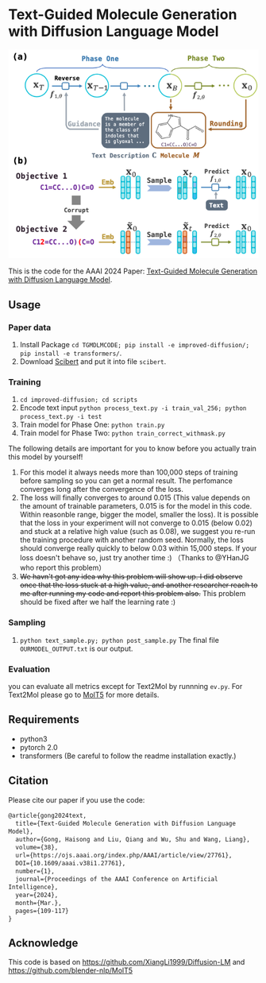 # Text-Guided Molecule Generation with Diffusion Language Model

![tgmdlm](pics/tgmdlm.png)


This is the code for the AAAI 2024 Paper: [Text-Guided Molecule Generation with Diffusion Language Model](https://arxiv.org/abs/2402.13040v1).

## Usage

### Paper data

1. Install Package `cd TGMDLMCODE; pip install -e improved-diffusion/; pip install -e transformers/`.
2. Download [Scibert](https://huggingface.co/allenai/scibert_scivocab_uncased) and put it into file `scibert`.

### Training
1. `cd improved-diffusion; cd scripts`
2. Encode text input `python process_text.py -i train_val_256; python process_text.py -i test`
3. Train model for Phase One: `python train.py`
4. Train model for Phase Two: `python train_correct_withmask.py`

The following details are important for you to know before you actually train this model by yourself!
1) For this model it always needs more than 100,000 steps of training before sampling so you can get a normal result. The perfomance converges long after the convergence of the loss.
2) The loss will finally converges to around 0.015 (This value depends on the amount of trainable parameters, 0.015 is for the model in this code. Within reasonble range, bigger the model, smaller the loss). It is possible that the loss in your experiment will not converge to 0.015 (below 0.02) and stuck at a relative high value (such as 0.08), we suggest you re-run the training procedure with another random seed. Normally, the loss should converge really quickly to below 0.03 within 15,000 steps. If your loss doesn't behave so, just try another time :)    （Thanks to @YHanJG who report this problem）
3) ~~We havn't got any idea why this problem will show up. I did observe once that the loss stuck at a high value, and another researcher reach to me after running my code and report this problem also.~~ This problem should be fixed after we half the learning rate :)

### Sampling
1. `python text_sample.py; python post_sample.py` The final file `OURMODEL_OUTPUT.txt` is our output.

### Evaluation
you can evaluate all metrics except for Text2Mol by runnning `ev.py`. For Text2Mol please go to [MolT5](https://github.com/blender-nlp/MolT5) for more details.

## Requirements

- python3
- pytorch 2.0
- transformers (Be careful to follow the readme installation exactly.)

## Citation

Please cite our paper if you use the code:

```
@article{gong2024text,
  title={Text-Guided Molecule Generation with Diffusion Language Model},
  author={Gong, Haisong and Liu, Qiang and Wu, Shu and Wang, Liang},
  volume={38},
  url={https://ojs.aaai.org/index.php/AAAI/article/view/27761},
  DOI={10.1609/aaai.v38i1.27761},
  number={1},
  journal={Proceedings of the AAAI Conference on Artificial Intelligence},
  year={2024},
  month={Mar.},
  pages={109-117}
}
```

## Acknowledge
This code is based on https://github.com/XiangLi1999/Diffusion-LM and https://github.com/blender-nlp/MolT5
